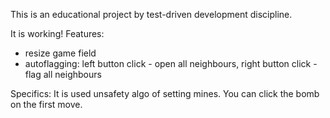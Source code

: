 This is an educational project by test-driven development discipline.

It is working!
Features:
- resize game field
- autoflagging: left button click - open all neighbours, right button click - flag all neighbours

Specifics:
It is used unsafety algo of setting mines. You can click the bomb on the first move.